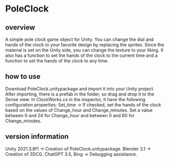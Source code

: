 # PoleClock
## overview
A simple pole clock game object for Unity.
You can change the dial and hands of the clock to your favorite design by replacing the sprites.
Since the material is set on the Unity side, you can change the texture to your liking.
It also has a function to set the hands of the clock to the current time and a function to set the hands of the clock to any time.

## how to use
Download PoleClock.unitypackage and import it into your Unity project.
After importing, there is a prefab in the folder, so drag and drop it to the Sense view.
In ClockWorks.cs in the inspector, It have the following configuration properties:
Set_time -> If checked, set the hands of the clock based on the values of Change_hour and Change_minutes.
Set a value between 0 and 24 for Change_hour and between 0 and 60 for Change_minutes.

## version information
Unity 2021.3.8f1 -> Creation of PoleClock.unitypackage.
Blender 3.1 -> Creation of 3DCG.
ChatGPT 3.5, Bing -> Debugging assistance.
